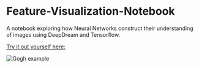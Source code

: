 # Feature-Visualization-Notebook
A notebook exploring how Neural Networks construct their understanding of images using DeepDream and Tensorflow.

[Try it out yourself here:](https://colab.research.google.com/drive/1UCL4GDJDFemVS2Dj0kf4-G_dqnTBjh-J)

![Gogh example](https://i.imgur.com/Lx7YF9o.png)
